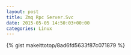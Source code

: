 ```yaml
---
layout: post                                                                                                              
title: Zmq Rpc Server.Svc                                                                                                                       
date: 2015-05-05 14:50:03+00:00                                                                                                                        
categories: Linux                                                                                                                
---                                                                                                                              
```


{% gist makeittotop/8ad6fd5633f87c071879 %}                                                                                                           

